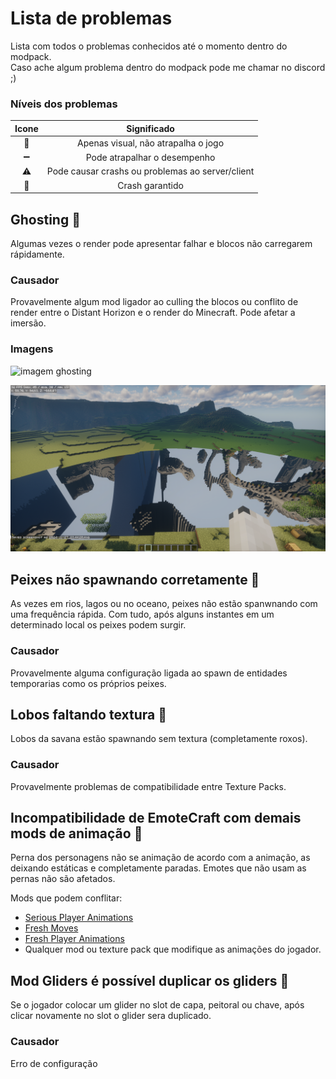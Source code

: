# Lista de problemas
Lista com todos o problemas conhecidos até o momento dentro do modpack.  
Caso ache algum problema dentro do modpack pode me chamar no discord ;)

### Níveis dos problemas
| Icone | Significado |
| :---: | :---------: |
| 👀 | Apenas visual, não atrapalha o jogo |
| ➖ | Pode atrapalhar o desempenho |
| ⚠ | Pode causar crashs ou problemas ao server/client |
| 🚫 | Crash garantido |

## Ghosting 👀
Algumas vezes o render pode apresentar falhar e blocos não carregarem rápidamente.

### Causador
Provavelmente algum mod ligador ao culling the blocos ou conflito de render entre o Distant Horizon e o render do Minecraft. Pode afetar a imersão.

### Imagens

![imagem ghosting](https://github.com/RebelAstronomer/kis-server-modpack/blob/main/images/ghosting%20(1).png?raw=true)

![imagem ghosting](https://github.com/RebelAstronomer/kis-server-modpack/blob/main/images/ghosting.png?raw=true)



## Peixes não spawnando corretamente 👀
As vezes em rios, lagos ou no oceano, peixes não estão spanwnando com uma frequência rápida. Com tudo, após alguns instantes em um determinado local os peixes podem surgir.

### Causador
Provavelmente alguma configuração ligada ao spawn de entidades temporarias como os próprios peixes.



## Lobos faltando textura 👀
Lobos da savana estão spawnando sem textura (completamente roxos).

### Causador
Provavelmente problemas de compatibilidade entre Texture Packs.


## Incompatibilidade de EmoteCraft com demais mods de animação 👀
Perna dos personagens não se animação de acordo com a animação, as deixando estáticas e completamente paradas. Emotes que não usam as pernas não são afetados.  

Mods que podem conflitar:
* [Serious Player Animations](https://modrinth.com/mod/serious-player-animations)
* [Fresh Moves](https://modrinth.com/resourcepack/tras-fresh-player)
* [Fresh Player Animations](https://modrinth.com/resourcepack/fresh-player-animations)
* Qualquer mod ou texture pack que modifique as animações do jogador.  

## Mod Gliders é possível duplicar os gliders 👀
Se o jogador colocar um glider no slot de capa, peitoral ou chave, após clicar novamente no slot o glider sera duplicado.

### Causador
Erro de configuração

